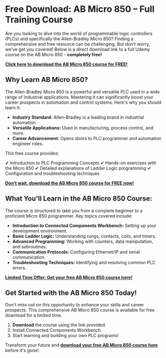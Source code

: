 # Free Download: AB Micro 850 – Full Training Course

Are you looking to dive into the world of programmable logic controllers (PLCs) and specifically the Allen-Bradley Micro 850? Finding a comprehensive and free resource can be challenging. But don't worry, we've got you covered! Below is a direct download link to a full Udemy course on the AB Micro 850 - **completely free!**

[**Click here to download the AB Micro 850 course for FREE!**](https://udemywork.com/ab-micro-850)

## Why Learn AB Micro 850?

The Allen-Bradley Micro 850 is a powerful and versatile PLC used in a wide range of industrial applications. Mastering it can significantly boost your career prospects in automation and control systems. Here's why you should learn it:

*   **Industry Standard:** Allen-Bradley is a leading brand in industrial automation.
*   **Versatile Applications:** Used in manufacturing, process control, and more.
*   **Career Advancement:** Opens doors to PLC programmer and automation engineer roles.

This free course provides:

✔ Introduction to PLC Programming Concepts
✔ Hands-on exercises with the Micro 850
✔ Detailed explanations of Ladder Logic programming
✔ Configuration and troubleshooting techniques

[**Don't wait, download the AB Micro 850 course for FREE now!**](https://udemywork.com/ab-micro-850)

## What You'll Learn in the AB Micro 850 Course:

The course is structured to take you from a complete beginner to a proficient Micro 850 programmer. Key topics covered include:

*   **Introduction to Connected Components Workbench:** Setting up your development environment.
*   **Basic Ladder Logic:** Understanding rungs, contacts, coils, and timers.
*   **Advanced Programming:** Working with counters, data manipulation, and subroutines.
*   **Communication Protocols:** Configuring Ethernet/IP and serial communication.
*   **Troubleshooting Techniques:** Identifying and resolving common PLC errors.

[**Limited Time Offer: Get your free AB Micro 850 course here!**](https://udemywork.com/ab-micro-850)

## Get Started with the AB Micro 850 Today!

Don't miss out on this opportunity to enhance your skills and career prospects. This comprehensive AB Micro 850 course is available for free download for a limited time.

1.  **Download** the course using the link provided.
2.  Install Connected Components Workbench.
3.  Start learning and building your own PLC programs!

Transform your future and **[download your free AB Micro 850 course here](https://udemywork.com/ab-micro-850)** before it's gone!
